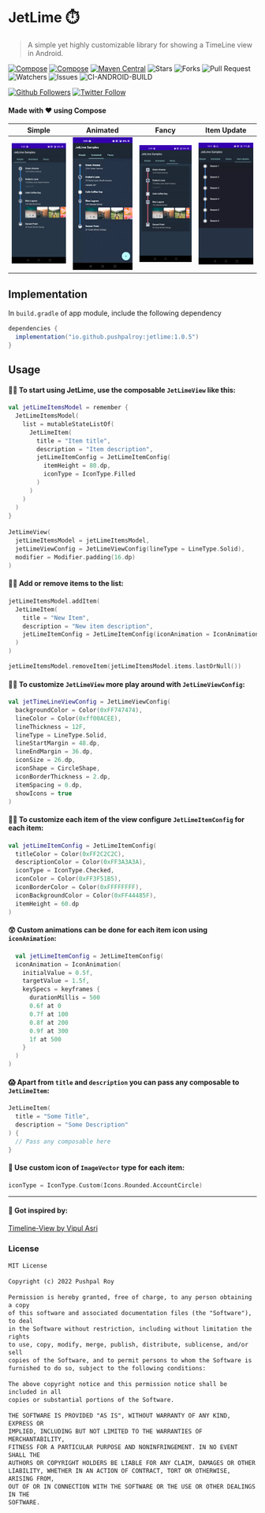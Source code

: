 # JetLime ⏱️

> A simple yet highly customizable library for showing a TimeLine view in Android.

[![Compose](https://img.shields.io/badge/Jetpack%20Compose-1.5.4-blue?style=for-the-badge&logo=appveyor)](https://developer.android.com/jetpack/androidx/versions/all-channel)
[![Compose](https://img.shields.io/github/license/pushpalroy/jetlime?color=blue&style=for-the-badge&logo=appveyor)](https://github.com/pushpalroy/jetlime/blob/master/LICENSE)
[![Maven Central](https://img.shields.io/maven-central/v/io.github.pushpalroy/jetlime?style=for-the-badge&logo=appveyor)](https://search.maven.org/artifact/io.github.pushpalroy/jetlime)
![Stars](https://img.shields.io/github/stars/pushpalroy/jetlime?color=yellowgreen&style=for-the-badge)
![Forks](https://img.shields.io/github/forks/pushpalroy/jetlime?color=yellowgreen&style=for-the-badge)
![Pull Request](https://img.shields.io/github/issues-pr/pushpalroy/jetlime?color=yellowgreen&style=for-the-badge)
![Watchers](https://img.shields.io/github/watchers/pushpalroy/jetlime?color=yellowgreen&style=for-the-badge)
![Issues](https://img.shields.io/github/issues/pushpalroy/jetlime?color=orange&style=for-the-badge)
![CI-ANDROID-BUILD](https://img.shields.io/github/actions/workflow/status/pushpalroy/jetlime/android_sample_build.yaml?style=for-the-badge&label=Android%20Build%20CI)

[![Github Followers](https://img.shields.io/github/followers/pushpalroy?label=Followers&style=social)](https://github.com/pushpalroy)
[![Twitter Follow](https://img.shields.io/twitter/follow/pushpalroy?label=Follow&style=social)](https://twitter.com/pushpalroy)

#### Made with ❤ using Compose

|                 Simple                 |                 Animated                 |                 Fancy                 |                 Item Update                 |
|:--------------------------------------:|:----------------------------------------:|:-------------------------------------:|:-------------------------------------------:|
| <img src="art/simple.png" width=200 /> | <img src="art/animated.gif" width=200 /> | <img src="art/fancy.png" width=200 /> | <img src="art/item_update.gif" width=200 /> |

## Implementation

In `build.gradle` of app module, include the following dependency

```gradle
dependencies {
  implementation("io.github.pushpalroy:jetlime:1.0.5")
}
```

## Usage

#### ✌🏻 To start using JetLime, use the composable `JetLimeView` like this:

```kotlin
val jetLimeItemsModel = remember {
  JetLimeItemsModel(
    list = mutableStateListOf(
      JetLimeItem(
        title = "Item title",
        description = "Item description",
        jetLimeItemConfig = JetLimeItemConfig(
          itemHeight = 80.dp,
          iconType = IconType.Filled
        )
      )
    )
  )
}

JetLimeView(
  jetLimeItemsModel = jetLimeItemsModel,
  jetLimeViewConfig = JetLimeViewConfig(lineType = LineType.Solid),
  modifier = Modifier.padding(16.dp)
)
```

#### 🤲🏻 Add or remove items to the list:

```kotlin
jetLimeItemsModel.addItem(
  JetLimeItem(
    title = "New Item",
    description = "New item description",
    jetLimeItemConfig = JetLimeItemConfig(iconAnimation = IconAnimation())
  )
)
```

```kotlin
jetLimeItemsModel.removeItem(jetLimeItemsModel.items.lastOrNull())
```

#### 🤘🏻 To customize `JetLimeView` more play around with `JetLimeViewConfig`:

```kotlin
val jetTimeLineViewConfig = JetLimeViewConfig(
  backgroundColor = Color(0xFF747474),
  lineColor = Color(0xff00ACEE),
  lineThickness = 12F,
  lineType = LineType.Solid,
  lineStartMargin = 48.dp,
  lineEndMargin = 36.dp,
  iconSize = 26.dp,
  iconShape = CircleShape,
  iconBorderThickness = 2.dp,
  itemSpacing = 0.dp,
  showIcons = true
)
```

#### 👌🏻 To customize each item of the view configure `JetLimeItemConfig` for each item:

```kotlin
val jetLimeItemConfig = JetLimeItemConfig(
  titleColor = Color(0xFF2C2C2C),
  descriptionColor = Color(0xFF3A3A3A),
  iconType = IconType.Checked,
  iconColor = Color(0xFF3F51B5),
  iconBorderColor = Color(0xFFFFFFFF),
  iconBackgroundColor = Color(0xFF44485F),
  itemHeight = 60.dp
)
```

#### 😲 Custom animations can be done for each item icon using `iconAnimation`:

```kotlin
  val jetLimeItemConfig = JetLimeItemConfig(
  iconAnimation = IconAnimation(
    initialValue = 0.5f,
    targetValue = 1.5f,
    keySpecs = keyframes {
      durationMillis = 500
      0.6f at 0
      0.7f at 100
      0.8f at 200
      0.9f at 300
      1f at 500
    }
  )
)
```

#### 😱 Apart from `title` and `description` you can pass any composable to `JetLimeItem`:

```kotlin
JetLimeItem(
  title = "Some Title",
  description = "Some Description"
) {
  // Pass any composable here
}
```

#### 🤪 Use custom icon of `ImageVector` type for each item:

```kotlin
iconType = IconType.Custom(Icons.Rounded.AccountCircle)
```

<hr>

#### 🙏 Got inspired by:

[Timeline-View by Vipul Asri](https://github.com/vipulasri/Timeline-View)

### License

```
MIT License

Copyright (c) 2022 Pushpal Roy

Permission is hereby granted, free of charge, to any person obtaining a copy
of this software and associated documentation files (the "Software"), to deal
in the Software without restriction, including without limitation the rights
to use, copy, modify, merge, publish, distribute, sublicense, and/or sell
copies of the Software, and to permit persons to whom the Software is
furnished to do so, subject to the following conditions:

The above copyright notice and this permission notice shall be included in all
copies or substantial portions of the Software.

THE SOFTWARE IS PROVIDED "AS IS", WITHOUT WARRANTY OF ANY KIND, EXPRESS OR
IMPLIED, INCLUDING BUT NOT LIMITED TO THE WARRANTIES OF MERCHANTABILITY,
FITNESS FOR A PARTICULAR PURPOSE AND NONINFRINGEMENT. IN NO EVENT SHALL THE
AUTHORS OR COPYRIGHT HOLDERS BE LIABLE FOR ANY CLAIM, DAMAGES OR OTHER
LIABILITY, WHETHER IN AN ACTION OF CONTRACT, TORT OR OTHERWISE, ARISING FROM,
OUT OF OR IN CONNECTION WITH THE SOFTWARE OR THE USE OR OTHER DEALINGS IN THE
SOFTWARE.
```